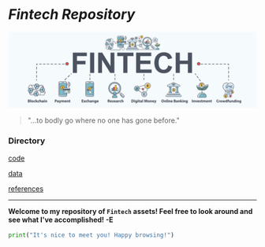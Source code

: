 # *Fintech Repository*

![fintech_image](fintech.jpeg)

> "...to bodly go where no one has gone before."

### Directory

[code](code)

[data](data)

[references](references)

---
**Welcome to my repository of `Fintech` assets! Feel free to look around and see what I've accomplished! -E**

``` python
print("It's nice to meet you! Happy browsing!")
```